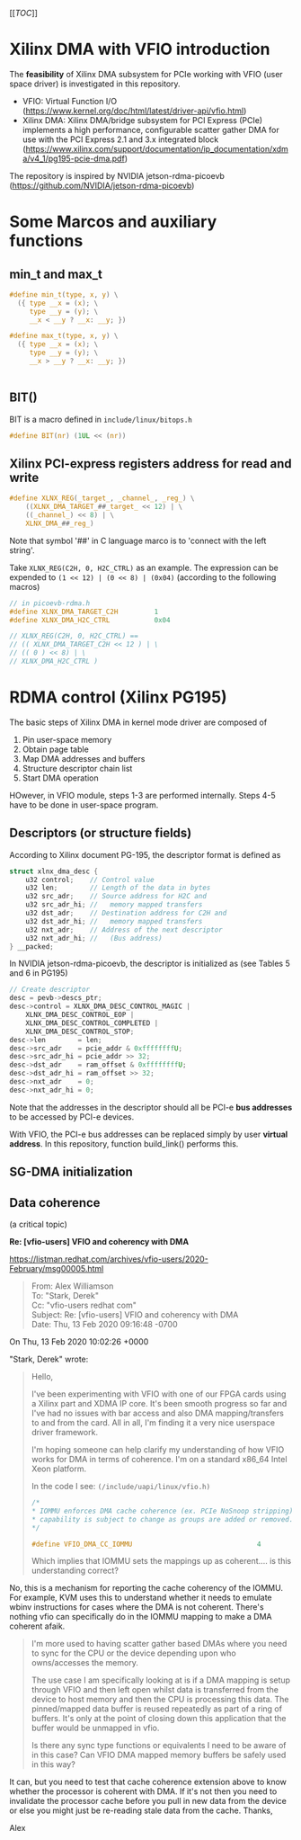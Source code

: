 [[_TOC_]]


# Xilinx DMA with VFIO introduction

The **feasibility** of Xilinx DMA subsystem for PCIe working with VFIO (user space driver) is investigated in this repository.

* VFIO: Virtual Function I/O (https://www.kernel.org/doc/html/latest/driver-api/vfio.html)
* Xilinx DMA: Xilinx DMA/bridge subsystem for PCI Express (PCIe) implements a high performance, configurable scatter gather DMA for use with the PCI Express 2.1 and 3.x integrated block (https://www.xilinx.com/support/documentation/ip_documentation/xdma/v4_1/pg195-pcie-dma.pdf)

The repository is inspired by NVIDIA jetson-rdma-picoevb 
(https://github.com/NVIDIA/jetson-rdma-picoevb)

# Some Marcos and auxiliary functions

## min_t and max_t

```C
#define min_t(type, x, y) \
  ({ type __x = (x); \
     type __y = (y); \
     __x < __y ? __x: __y; })

#define max_t(type, x, y) \
  ({ type __x = (x); \
     type __y = (y); \
     __x > __y ? __x: __y; })
     
```

## BIT()

BIT is a macro defined in ```include/linux/bitops.h```

```C
#define BIT(nr) (1UL << (nr))
```


## Xilinx PCI-express registers address for read and write

```C
#define XLNX_REG(_target_, _channel_, _reg_) \
	((XLNX_DMA_TARGET_##_target_ << 12) | \
	((_channel_) << 8) | \
	XLNX_DMA_##_reg_)
```

Note that symbol '\#\#' in C language marco is to 'connect with the left string'.

Take ```XLNX_REG(C2H, 0, H2C_CTRL)``` as an example. The expression can be expended to ```(1 << 12) | (0 << 8) | (0x04)``` (according to the following macros)

```C
// in picoevb-rdma.h
#define XLNX_DMA_TARGET_C2H			1
#define XLNX_DMA_H2C_CTRL			0x04

// XLNX_REG(C2H, 0, H2C_CTRL) ==
// (( XLNX_DMA_TARGET_C2H << 12 ) | \
// (( 0 ) << 8) | \
// XLNX_DMA_H2C_CTRL )
```

# RDMA control (Xilinx PG195)

The basic steps of Xilinx DMA in kernel mode driver are composed of

1. Pin user-space memory
2. Obtain page table 
3. Map DMA addresses and buffers
4. Structure descriptor chain list
5. Start DMA operation

HOwever, in VFIO module, steps 1-3 are performed internally. Steps 4-5 have to be done in user-space program.

## Descriptors (or structure fields)

According to Xilinx document PG-195, the descriptor format is defined as

```C
struct xlnx_dma_desc {
	u32 control;    // Control value
	u32 len;        // Length of the data in bytes
	u32 src_adr;    // Source address for H2C and 
	u32 src_adr_hi; //   memory mapped transfers
	u32 dst_adr;    // Destination address for C2H and 
	u32 dst_adr_hi; //   memory mapped transfers
	u32 nxt_adr;    // Address of the next descriptor
	u32 nxt_adr_hi; //   (Bus address)
} __packed;
```

In NVIDIA jetson-rdma-picoevb, the descriptor is initialized as (see Tables 5 and 6 in PG195)

```C
// Create descriptor
desc = pevb->descs_ptr;
desc->control = XLNX_DMA_DESC_CONTROL_MAGIC |
	XLNX_DMA_DESC_CONTROL_EOP |
	XLNX_DMA_DESC_CONTROL_COMPLETED |
	XLNX_DMA_DESC_CONTROL_STOP;
desc->len        = len;
desc->src_adr    = pcie_addr & 0xffffffffU;
desc->src_adr_hi = pcie_addr >> 32;
desc->dst_adr    = ram_offset & 0xffffffffU;
desc->dst_adr_hi = ram_offset >> 32;
desc->nxt_adr    = 0;
desc->nxt_adr_hi = 0;
```

Note that the addresses in the descriptor should all be PCI-e **bus addresses** to be accessed by PCI-e devices.

With VFIO, the PCI-e bus addresses can be replaced simply by user **virtual address**. In this repository, function build_link() performs this.

## SG-DMA initialization



## Data coherence

(a critical topic)

**Re: [vfio-users] VFIO and coherency with DMA**

https://listman.redhat.com/archives/vfio-users/2020-February/msg00005.html

> From: Alex Williamson <alex williamson redhat com> <br />
> To: "Stark, Derek" <Derek Stark molex com> <br />
> Cc: "vfio-users redhat com" <vfio-users redhat com> <br />
> Subject: Re: [vfio-users] VFIO and coherency with DMA <br />
> Date: Thu, 13 Feb 2020 09:16:48 -0700 <br />

On Thu, 13 Feb 2020 10:02:26 +0000

"Stark, Derek" <Derek Stark molex com> wrote:

> Hello,
> 
> I've been experimenting with VFIO with one of our FPGA cards using a
> Xilinx part and XDMA IP core. It's been smooth progress so far and
> I've had no issues with bar access and also DMA mapping/transfers to
> and from the card. All in all, I'm finding it a very nice userspace
> driver framework.
> 
> I'm hoping someone can help clarify my understanding of how VFIO
> works for DMA in terms of coherence. I'm on a standard x86_64 Intel
> Xeon platform.
> 
> In the  code I see: ```(/include/uapi/linux/vfio.h)```
> ```C
> /* 
> * IOMMU enforces DMA cache coherence (ex. PCIe NoSnoop stripping).  This
> * capability is subject to change as groups are added or removed.
> */ 
>
> #define VFIO_DMA_CC_IOMMU                               4
> ```
>
> Which implies that IOMMU sets the mappings up as coherent.... is this
> understanding correct?

No, this is a mechanism for reporting the cache coherency of the IOMMU.
For example, KVM uses this to understand whether it needs to emulate
wbinv instructions for cases where the DMA is not coherent.  There's
nothing vfio can specifically do in the IOMMU mapping to make a DMA
coherent afaik.

> I'm more used to having scatter gather based DMAs where you need to
> sync for the CPU or the device depending upon who owns/accesses the
> memory.
> 
> The use case I am specifically looking at is if a DMA mapping is
> setup through VFIO and then left open whilst data is transferred from
> the device to host memory and then the CPU is processing this data.
> The pinned/mapped data buffer is reused repeatedly as part of a ring
> of buffers. It's only at the point of closing down this application
> that the buffer would be unmapped in vfio.
> 
> Is there any sync type functions or equivalents I need to be aware of
> in this case? Can VFIO DMA mapped memory buffers be safely used in
> this way?

It can, but you need to test that cache coherence extension above to
know whether the processor is coherent with DMA.  If it's not then you
need to invalidate the processor cache before you pull in new data from
the device or else you might just be re-reading stale data from the
cache.  Thanks,

Alex